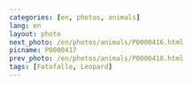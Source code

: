 ```yaml
---
categories: [en, photos, animals]
lang: en
layout: photo
next_photo: /en/photos/animals/P0000416.html
picname: P0000417
prev_photo: /en/photos/animals/P0000418.html
tags: [Fotofalle, Leopard]
---
```

